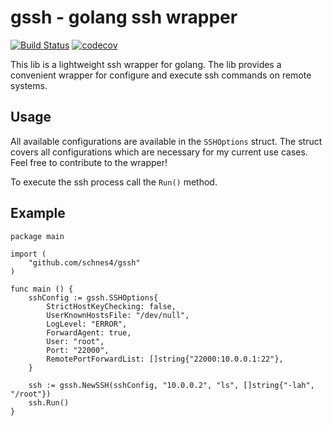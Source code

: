 # gssh - golang ssh wrapper

[![Build Status](https://travis-ci.com/schnes4/gssh.svg)](https://travis-ci.com/schnes4/gssh)
[![codecov](https://codecov.io/gh/schnes4/gssh/branch/master/graph/badge.svg)](https://codecov.io/gh/schnes4/gssh)

This lib is a lightweight ssh wrapper for golang.
The lib provides a convenient wrapper for configure and execute ssh commands on remote systems.

## Usage

All available configurations are available in the `SSHOptions` struct.
The struct covers all configurations which are necessary for my current use cases.
Feel free to contribute to the wrapper!

To execute the ssh process call the `Run()` method.

## Example

```golang
package main

import (
	"github.com/schnes4/gssh"
)

func main () {
	sshConfig := gssh.SSHOptions{
		StrictHostKeyChecking: false,
		UserKnownHostsFile: "/dev/null",
		LogLevel: "ERROR",
		ForwardAgent: true,
		User: "root",
		Port: "22000",
		RemotePortForwardList: []string{"22000:10.0.0.1:22"},
	}

	ssh := gssh.NewSSH(sshConfig, "10.0.0.2", "ls", []string{"-lah", "/root"})
	ssh.Run()
}
```
